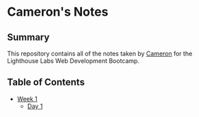 # Cameron's Notes

## Summary 

This repository contains all of the notes taken by [Cameron](https://github.com/cameron-cheng) for the Lighthouse Labs Web Development Bootcamp.

## Table of Contents
* [Week 1](/Week_1) 
  * [Day 1](/Week_1/Day_1)



